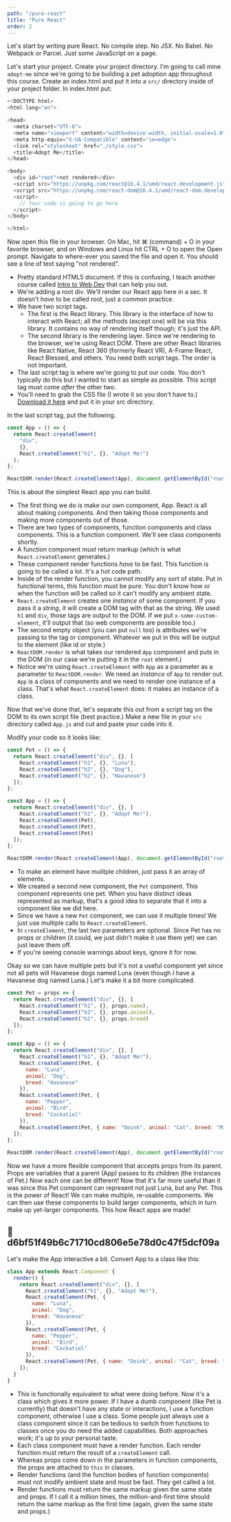 ```yaml
---
path: "/pure-react"
title: "Pure React"
order: 2
---
```


Let's start by writing pure React. No compile step. No JSX. No Babel. No Webpack or Parcel. Just some JavaScript on a page.

Let's start your project. Create your project directory. I'm going to call mine `adopt-me` since we're going to be building a pet adoption app throughout this course. Create an index.html and put it into a `src/` directory inside of your project folder. In index.html put:

```javascript
<!DOCTYPE html>
<html lang="en">

<head>
  <meta charset="UTF-8">
  <meta name="viewport" content="width=device-width, initial-scale=1.0">
  <meta http-equiv="X-UA-Compatible" content="ie=edge">
  <link rel="stylesheet" href="./style.css">
  <title>Adopt Me</title>
</head>

<body>
  <div id="root">not rendered</div>
  <script src="https://unpkg.com/react@16.4.1/umd/react.development.js"></script>
  <script src="https://unpkg.com/react-dom@16.4.1/umd/react-dom.development.js"></script>
  <script>
    // Your code is going to go here
  </script>
</body>

</html>
```

Now open this file in your browser. On Mac, hit ⌘ (command) + O in your favorite browser, and on Windows and Linux hit CTRL + O to open the Open prompt. Navigate to where-ever you saved the file and open it. You should see a line of text saying "not rendered".

* Pretty standard HTML5 document. If this is confusing, I teach another course called [Intro to Web Dev][webdev] that can help you out.
* We're adding a root div. We'll render our React app here in a sec. It doesn't _have_ to be called root, just a common practice.
* We have two script tags.
  * The first is the React library. This library is the interface of how to interact with React; all the methods (except one) will be via this library. It contains no way of rendering itself though; it's just the API.
  * The second library is the rendering layer. Since we're rendering to the browser, we're using React DOM. There are other React libraries like React Native, React 360 (formerly React VR), A-Frame React, React Blessed, and others. You need both script tags. The order is not important.
* The last script tag is where we're going to put our code. You don't typically do this but I wanted to start as simple as possible. This script tag must come _after_ the other two.
* You'll need to grab the CSS file (I wrote it so you don't have to.) [Download it here][style] and put it in your src directory.

In the last script tag, put the following.

```javascript
const App = () => {
  return React.createElement(
    "div",
    {},
    React.createElement("h1", {}, "Adopt Me!")
  );
};

ReactDOM.render(React.createElement(App), document.getElementById("root"));
```

This is about the simplest React app you can build.

* The first thing we do is make our own component, App. React is all about making components. And then taking those components and making more components out of those.
* There are two types of components, function components and class components. This is a function component. We'll see class components shortly.
* A function component _must_ return markup (which is what `React.createElement` generates.)
* These component render functions _have_ to be fast. This function is going to be called a lot. It's a hot code path.
* Inside of the render function, you cannot modify any sort of state. Put in functional terms, this function must be pure. You don't know how or when the function will be called so it can't modify any ambient state.
* `React.createElement` creates one _instance_ of some component. If you pass it a _string_, it will create a DOM tag with that as the string. We used `h1` and `div`, those tags are output to the DOM. If we put `x-some-custom-element`, it'll output that (so web components are possible too.)
* The second empty object (you can put `null` too) is attributes we're passing to the tag or component. Whatever we put in this will be output to the element (like id or style.)
* `ReactDOM.render` is what takes our rendered `App` component and puts in the DOM (in our case we're putting it in the `root` element.)
* Notice we're using `React.createElement` with `App` as a parameter as a parameter to `ReactDOM.render`. We need an _instance_ of `App` to render out. `App` is a class of components and we need to render one instance of a class. That's what `React.createElement` does: it makes an instance of a class.

Now that we've done that, let's separate this out from a script tag on the DOM to its own script file (best practice.) Make a new file in your `src` directory called `App.js` and cut and paste your code into it.

Modify your code so it looks like:

```javascript
const Pet = () => {
  return React.createElement("div", {}, [
    React.createElement("h1", {}, "Luna"),
    React.createElement("h2", {}, "Dog"),
    React.createElement("h2", {}, "Havanese")
  ]);
};

const App = () => {
  return React.createElement("div", {}, [
    React.createElement("h1", {}, "Adopt Me!"),
    React.createElement(Pet),
    React.createElement(Pet),
    React.createElement(Pet)
  ]);
};

ReactDOM.render(React.createElement(App), document.getElementById("root"));
```

* To make an element have mulitple children, just pass it an array of elements.
* We created a second new component, the `Pet` component. This component represents one pet. When you have distinct ideas represented as markup, that's a good idea to separate that it into a component like we did here.
* Since we have a new `Pet` component, we can use it multiple times! We just use multiple calls to `React.createElement`.
* In `createElement`, the last two parameters are optional. Since Pet has no props or children (it could, we just didn't make it use them yet) we can just leave them off.
* If you're seeing console warnings about keys, ignore it for now.

Okay so we can have multiple pets but it's not a useful component yet since not all pets will Havanese dogs named Luna (even though _I_ have a Havanese dog named Luna.) Let's make it a bit more complicated.

```javascript
const Pet = props => {
  return React.createElement("div", {}, [
    React.createElement("h1", {}, props.name),
    React.createElement("h2", {}, props.animal),
    React.createElement("h2", {}, props.breed)
  ]);
};

const App = () => {
  return React.createElement("div", {}, [
    React.createElement("h1", {}, "Adopt Me!"),
    React.createElement(Pet, {
      name: "Luna",
      animal: "Dog",
      breed: "Havanese"
    }),
    React.createElement(Pet, {
      name: "Pepper",
      animal: "Bird",
      breed: "Cockatiel"
    }),
    React.createElement(Pet, { name: "Doink", animal: "Cat", breed: "Mix" })
  ]);
};

ReactDOM.render(React.createElement(App), document.getElementById("root"));
```

Now we have a more flexible component that accepts props from its parent. Props are variables that a parent (App) passes to its children (the instances of Pet.) Now each one can be different! Now that it's far more useful than it was since this Pet component can represent not just Luna, but any Pet. This is the power of React! We can make multiple, re-usable components. We can then use these components to build larger components, which in turn make up yet-larger components. This how React apps are made!

## 🌳 d6bf51f49b6c71710cd806e5e78d0c47f5dcf09a

Let's make the App interactive a bit. Convert App to a class like this:

```javascript
class App extends React.Component {
  render() {
    return React.createElement("div", {}, [
      React.createElement("h1", {}, "Adopt Me!"),
      React.createElement(Pet, {
        name: "Luna",
        animal: "Dog",
        breed: "Havanese"
      }),
      React.createElement(Pet, {
        name: "Pepper",
        animal: "Bird",
        breed: "Cockatiel"
      }),
      React.createElement(Pet, { name: "Doink", animal: "Cat", breed: "Mix" })
    ]);
  }
}
```

* This is functionally equivalent to what were doing before. Now it's a class which gives it more power. If I have a dumb component (like Pet is currently) that doesn't have any state or interactions, I use a function component, otherwise I use a class. Some people just always use a class component since it can be tedious to switch from functions to classes once you do need the added capabilities. Both approaches work; it's up to your personal taste.
* Each class component must have a render function. Each render function must return the result of a `createElement` call.
* Whereas props come down in the parameters in function components, the props are attached to `this` in classes.
* Render functions (and the function bodies of function components) must not modify ambient state and must be fast. They get called a lot.
* Render functions must return the same markup given the same state and props. If I call it a million times, the million-and-first time should return the same markup as the first time (again, given the same state and props.)

[webdev]: https://frontendmasters.com/courses/web-development-v2/
[logo]: https://raw.githubusercontent.com/btholt/react-redux-workshop/master/src/adopt-me.png
[style]: https://btholt.github.io/complete-intro-to-react-v4/style.css

